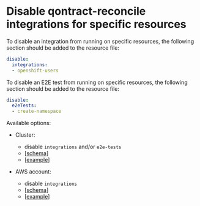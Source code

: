 # Disable qontract-reconcile integrations for specific resources

To disable an integration from running on specific resources, the following section should be added to the resource file:

```yaml
disable:
  integrations:
  - openshift-users
```

To disable an E2E test from running on specific resources, the following section should be added to the resource file:

```yaml
disable:
  e2eTests:
  - create-namespace
```

Available options:

- Cluster:
    * disable `integrations` and/or `e2e-tests`
    * [[schema](/schemas/openshift/cluster-1.yml#L103-125)]
    * [[example](/data/openshift/insights/cluster.yml#L20-27)]

- AWS account:
    * disable `integrations`
    * [[schema](/schemas/aws/account-1.yml#L29-38)]
    * [[example](/data/aws/osio-dev/account.yml#L16-18)]
